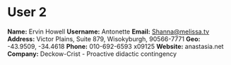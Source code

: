 # User 2
**Name:** Ervin Howell
**Username:** Antonette
**Email:** Shanna@melissa.tv
**Address:** Victor Plains, Suite 879, Wisokyburgh, 90566-7771
**Geo:** -43.9509, -34.4618
**Phone:** 010-692-6593 x09125
**Website:** anastasia.net
**Company:** Deckow-Crist - Proactive didactic contingency